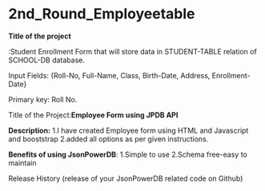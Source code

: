 # 2nd_Round_Employeetable

**Title of the project**

:Student Enrollment Form that will store data in STUDENT-TABLE relation of SCHOOL-DB database.

Input Fields: {Roll-No, Full-Name, Class, Birth-Date, Address, Enrollment-Date}

Primary key: Roll No.






Title of the Project:**Employee Form using JPDB API**

**Description:**
1.I have created Employee form using HTML and Javascript and booststrap
2.added all options as per given instructions.

**Benefits of using JsonPowerDB**:
1.Simple to use
2.Schema free-easy to maintain


Release History (release of your JsonPowerDB related code on Github)
